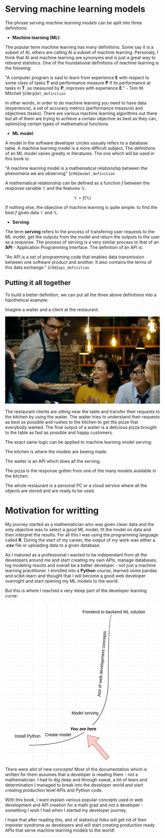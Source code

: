 # Serving machine learning models

The phrase *serving machine learning models* can be split into three definitions: 

* **Machine learning (ML)**: 

The popular term machine learning has many definitions. Some say it is a subset of AI, others are calling AI a subset of machine learning. Personaly, I think that AI and machine learning are synonyms and is just a great way to rebrand statistics. One of the foundational definitions of machine learning is the folowing:

"A computer program is said to learn from experience **E** with respect to some class of tasks **T** and performance measure **P** if its performance at tasks in **T**, as measured by **P**, improves with experience **E**." - Tom M. Mitchell {cite:p}`ml_definition` 

In other words, in order to do machine learning you need to have data (experience), a set of accuracy metrics (performance measure) and objectives (tasks). There are various machine learning algorithms out there but all of them are trying to achieve a certain objective as best as they can, optimizing certain types of mathematical functions.

* **ML model**:

A model in the software developer circles ussualy refers to a database table. A machine learning model is a more difficult subject. The definitions of an ML model varies greatly in literatures. The one which will be used in this book is:

"A machine learning model is a mathematical relationship between the phenomena we are observing" {cite}`model_definition`

A mathematical relationship can be defined as a function $f$ between the response variable $\mathbb{Y}$ and the features $\mathbb{X}$:

$$ \mathbb{Y} = f(\mathbb{X})$$

If nothing else, the objective of machine learning is quite simple: to find the best $f$ given data $\mathbb{Y}$ and $\mathbb{X}$.

* **Serving**:

The term **serving** refers to the process of transfering user requests to the ML model, get the outputs from the model and return the outputs to the user as a response. The process of serving is a very similar process to that of an **API** - Application Programming Interface. The definition of an API is: 

"An API is a set of programming code that enables data transmission between one software product and another. It also contains the terms of this data exchange." {cite}`api_definition`

## Putting it all together 

To build a better definition, we can put all the three above definitions into a hipothetical example:

Imagine a waiter and a client at the restaurant:

![waiter](media/waiter.jpg)

The restaurant clients are sitting near the table and transfer their requests to the kitchen by using the waiter. The waiter tries to understand their requests as best as possible and rushes to the kitchen to get the pizze that everybody wanted. The final output of a waiter is a delicious pizza brought to the table as fast as possible and happy customers. 

The exact same logic can be applied to machine learning model serving: 

The kitchen is where the models are beeing made. 

The waiter is an API which does all the serving. 

The pizza is the response gotten from one of the many models available in the kitchen.

The whole restaurant is a personal PC or a cloud service where all the objects are stored and are ready to be used.

# Motivation for writting 

My journey started as a mathematician who was given clean data and the only objective was to select a good ML model, fit the model on data and then interpret the results. For all this I was using the programming language called **R**. During the start of my career, the output of my work was either a **.csv** file or uploading data to a given database.   

As I matured as a professional I wanted to be independant from all the developers around me and start creating my own APIs, manage databases, log modeling results and overall be a better developer - not just a machine learning practitioner. I enrolled into a **Python** course, learned some pandas and scikit-learn and thought that I will become a good web developer overnight and start opening my ML models to the world. 

But this is where I reached a very steep part of the developer learning curve: 

![learning curve](media/learning-curve.png)

There were alot of new concepts! Most of the documentation which is written for them assumes that a developer is reading them - not a mathematician. I had to dig deep and through sweat, a bit of tears and determination I managed to break into the developer world and start creating production level APIs and Python code.

With this book, I want explain various popular concepts used in web development and API creation for a math grad and not a developer - something I wish I had when I started my developer journey.

I hope that after reading this, alot of statistical folks will get rid of their imposter syndrome as developers and will start creating production ready APIs that serve machine learning models to the world!